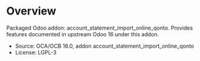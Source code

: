 # Overview

Packaged Odoo addon: account_statement_import_online_qonto. Provides features documented in upstream Odoo 16 under this addon.

- Source: OCA/OCB 16.0, addon account_statement_import_online_qonto
- License: LGPL-3
